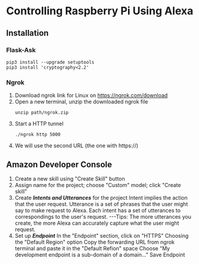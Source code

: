 # Controlling Raspberry Pi Using Alexa

## Installation

  ### Flask-Ask

```python3 -m pip install Flask-Ask
pip3 install --upgrade setuptools
pip3 install 'cryptography<2.2'
```

### Ngrok
1. Download ngrok link for Linux on https://ngrok.com/download
2. Open a new terminal, unzip the downloaded ngrok file
   ```
   unzip path/ngrok.zip
   ```
3. Start a HTTP tunnel
   ```
   ./ngrok http 5000
   ```
4. We will use the second URL (the one with https://)

## Amazon Developer Console 
1. Create a new skill using "Create Skill" button
2. Assign name for the project; choose "Custom" model; click "Create skill"
3. Create ***Intents and Utterances*** for the project 
    Intent implies the action that the user request. 
    Utterance is a set of phrases that the user might say to make request to Alexa. Each intent has a set of utterances to correspondings to the user's request.
    ---Tips: The more utterances you create, the more Alexa can accurately capture what the user might request.
4. Set up ***Endpoint***
    In the "Endpoint" section, click on "HTTPS"
    Choosing the "Default Region" option
    Copy the forwarding URL from ngrok terminal and paste it in the "Default Refion" space
    Choose "My development endpoint is a sub-domain of a domain..."
    Save Endpoint
    





